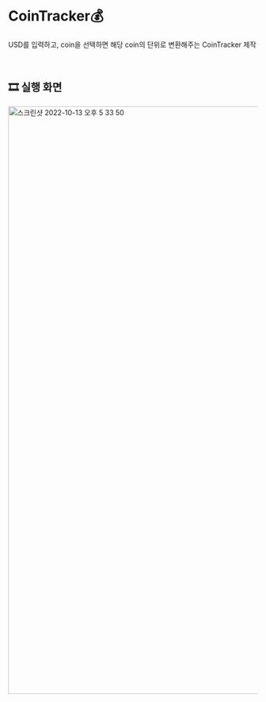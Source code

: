 # CoinTracker💰
USD를 입력하고, coin을 선택하면 해당 coin의 단위로 변환해주는 CoinTracker 제작

<br>

## 🎞 실행 화면
<img width="1184" alt="스크린샷 2022-10-13 오후 5 33 50" src="https://user-images.githubusercontent.com/86689831/195545679-1a78107b-56c6-43ba-a163-75a3e35c5de2.png">
